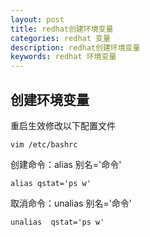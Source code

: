 ```yaml
---
layout: post
title: redhat创建环境变量
categories: redhat 变量
description: redhat创建环境变量
keywords: redhat 环境变量
---
```


## 创建环境变量

重启生效修改以下配置文件
```
vim /etc/bashrc  
```
创建命令：alias 别名='命令'  
```
alias qstat='ps w'
```
取消命令：unalias 别名='命令'
```
unalias  qstat='ps w'
```
